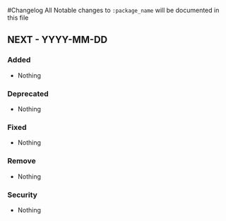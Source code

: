 #Changelog
All Notable changes to `:package_name` will be documented in this file

## NEXT - YYYY-MM-DD

### Added
- Nothing

### Deprecated
- Nothing

### Fixed
- Nothing

### Remove
- Nothing

### Security
- Nothing